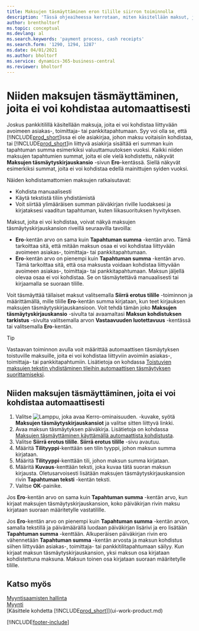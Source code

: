 ```yaml
---
title: Maksujen täsmäyttäminen eron tilille siirron toiminnolla
description: 'Tässä ohjeaiheessa kerrotaan, miten käsitellään maksut, joita ei voi kohdistaa asiakirjaan esimerkiksi silloin, kun summat eivät ole samat vaihtokurssin vuoksi.'
author: brentholtorf
ms.topic: conceptual
ms.devlang: al
ms.search.keywords: 'payment process, cash receipts'
ms.search.form: '1290, 1294, 1287'
ms.date: 04/01/2021
ms.author: bholtorf
ms.service: dynamics-365-business-central
ms.reviewer: bholtorf
---
```

# <a name="reconcile-payments-that-cannot-be-applied-automatically"></a>Niiden maksujen täsmäyttäminen, joita ei voi kohdistaa automaattisesti
Joskus pankkitilillä käsitellään maksuja, joita ei voi kohdistaa liittyvään avoimeen asiakas-, toimittaja- tai pankkitapahtumaan. Syy voi olla se, että [!INCLUDE[prod_short](includes/prod_short.md)]issa ei ole asiakirjaa, johon maksu voitaisiin kohdistaa, tai [!INCLUDE[prod_short](includes/prod_short.md)]in liittyvä asiakirja sisältää eri summan kuin tapahtuman summa esimerkiksi valuuttamuutoksen vuoksi. Kaikki niiden maksujen tapahtumien summat, joita ei ole vielä kohdistettu, näkyvät **Maksujen täsmäytyskirjauskansio** -sivun **Ero**-kentässä. Siellä näkyvät esimerkiksi summat, joita ei voi kohdistaa edellä mainittujen syiden vuoksi.

Näiden kohdistamattomien maksujen ratkaisutavat:
* Kohdista manuaalisesti
* Käytä tekstistä tiliin yhdistämistä
* Voit siirtää ylimääräisen summan päiväkirjan riville luodaksesi ja kirjataksesi vaaditun tapahtuman, kuten liikasuorituksen hyvityksen.

Maksut, joita ei voi kohdistaa, voivat näkyä maksujen täsmäytyskirjauskansion riveillä seuraavilla tavoilla:

* **Ero**-kentän arvo on sama kuin **Tapahtuman summa** -kentän arvo. Tämä tarkoittaa sitä, että mitään maksun osaa ei voi kohdistaa liittyvään avoimeen asiakas-, toimittaja- tai pankkitapahtumaan.
* **Ero**-kentän arvo on pienempi kuin **Tapahtuman summa** -kentän arvo. Tämä tarkoittaa sitä, että osa maksusta voidaan kohdistaa liittyvään avoimeen asiakas-, toimittaja- tai pankkitapahtumaan. Maksun jäljellä olevaa osaa ei voi kohdistaa. Se on täsmäytettävä manuaalisesti tai kirjaamalla se suoraan tilille.

Voit täsmäyttää tällaiset maksut valitsemalla **Siirrä erotus tilille** -toiminnon ja määrittämällä, mille tilille **Ero**-kentän summa kirjataan, kun teet kirjauksen maksujen täsmäytyskirjauskansioon. Voit tehdä tämän joko **Maksujen täsmäytyskirjauskansio** -sivulta tai avaamaltasi **Maksun kohdistuksen tarkistus** -sivulta valitsemalla arvon **Vastaavuuden luotettavuus** -kentässä tai valitsemalla **Ero**-kentän.

> [!TIP]  
>   Vastaavan toiminnon avulla voit määrittää automaattisen täsmäytyksen toistuville maksuille, joita ei voi kohdistaa liittyviin avoimiin asiakas-, toimittaja- tai pankkitapahtumiin. Lisätietoja on kohdassa [Toistuvien maksujen tekstin yhdistäminen tileihin automaattisen täsmäytyksen suorittamiseksi](receivables-how-map-text-recurring-payments-accounts-auto-reconcilliation.md).

## <a name="to-reconcile-payments-that-cannot-be-applied-automatically"></a>Niiden maksujen täsmäyttäminen, joita ei voi kohdistaa automaattisesti
1. Valitse ![Lamppu, joka avaa Kerro-ominaisuuden.](media/ui-search/search_small.png "Kerro, mitä haluat tehdä") -kuvake, syötä **Maksujen täsmäytyskirjauskansiot** ja valitse sitten liittyvä linkki.
2. Avaa maksun täsmäytyksen päiväkirja. Lisätietoja on kohdassa [Maksujen täsmäyttäminen käyttämällä automaattista kohdistusta](receivables-how-reconcile-payments-auto-application.md).
3. Valitse **Siirrä erotus tilille**. **Siirrä erotus tilille** -sivu avautuu.
4. Määritä **Tilityyppi**-kenttään sen tilin tyyppi, johon maksun summa kirjataan.
5. Määritä **Tilityyppi**-kenttään tili, johon maksun summa kirjataan.
6. Määritä **Kuvaus**-kenttään teksti, joka kuvaa tätä suoran maksun kirjausta. Oletusarvoisesti lisätään maksujen täsmäytyskirjauskansion rivin **Tapahtuman teksti** -kentän teksti.
7. Valitse **OK**-painike.

Jos **Ero**-kentän arvo on sama kuin **Tapahtuman summa** -kentän arvo, kun kirjaat maksujen täsmäytyskirjauskansion, koko päiväkirjan rivin maksu kirjataan suoraan määritetylle vastatilille.

Jos **Ero**-kentän arvo on pienempi kuin **Tapahtuman summa** -kentän arvon, samalla tekstillä ja päivämäärällä luodaan päiväkirjan lisärivi ja ero lisätään **Tapahtuman summa** -kenttään. Alkuperäisen päiväkirjan rivin ero vähennetään **Tapahtuman summa** -kentän arvosta ja maksun kohdistus siihen liittyvään asiakas-, toimittaja- tai pankkitilitapahtumaan säilyy. Kun kirjaat maksun täsmäytyskirjauskansion, yksi maksun osa kirjataan kohdistettuna maksuna. Maksun toinen osa kirjataan suoraan määritetylle tilille.

## <a name="see-also"></a>Katso myös
[Myyntisaamisten hallinta](receivables-manage-receivables.md)  
[Myynti](sales-manage-sales.md)  
[Käsittele kohdetta [!INCLUDE[prod_short](includes/prod_short.md)]](ui-work-product.md)


[!INCLUDE[footer-include](includes/footer-banner.md)]
